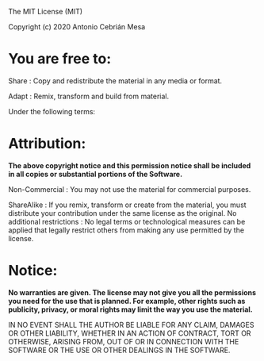 The MIT License (MIT)

Copyright (c) 2020 Antonio Cebrián Mesa

# You are free to:

Share
: Copy and redistribute the material in any media or format.  

Adapt
: Remix, transform and build from material.

Under the following terms:

# Attribution: 
**The above copyright notice and this permission notice shall be included in all copies or substantial portions of the Software.**

Non-Commercial
: You may not use the material for commercial purposes.

ShareAlike
: If you remix, transform or create from the material, you must distribute your contribution under the same license as the original.
No additional restrictions
: No legal terms or technological measures can be applied that legally restrict others from making any use permitted by the license.

# Notice:

**No warranties are given. The license may not give you all the permissions you need for the use that is planned. For example, other rights such as publicity, privacy, or moral rights may limit the way you use the material.**
  
IN NO EVENT SHALL THE AUTHOR BE LIABLE FOR ANY CLAIM, DAMAGES OR OTHER LIABILITY, WHETHER IN AN ACTION OF CONTRACT, TORT OR OTHERWISE, ARISING FROM, OUT OF OR IN CONNECTION WITH THE SOFTWARE OR THE USE OR OTHER DEALINGS IN THE SOFTWARE.
